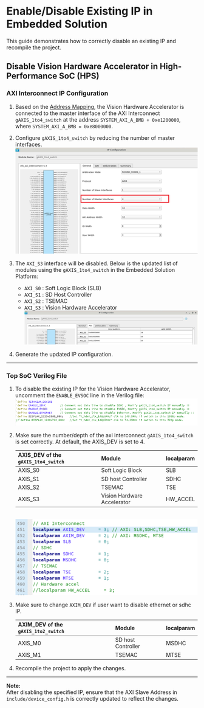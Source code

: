# Enable/Disable Existing IP in Embedded Solution 

This guide demonstrates how to correctly disable an existing IP and recompile the project. 


## Disable Vision Hardware Accelerator in High-Performance SoC (HPS)

### AXI Interconnect IP Configuration
1. Based on the [Address Mapping](../../../soc/addr_mapping_soc.md), the Vision Hardware Accelerator is connected to the master interface of the AXI Interconnect `gAXIS_1to4_switch` at the address `SYSTEM_AXI_A_BMB + 0xe1200000`, where `SYSTEM_AXI_A_BMB = 0xe8000000`.

2. Configure `gAXIS_1to4_switch` by reducing the number of master interfaces.  
   ![AXI Interconnect Configuration](../images/hps/hps_custom_module_axi4_1.png)

3. The `AXI_S3` interface will be disabled. Below is the updated list of modules using the `gAXIS_1to4_switch` in the Embedded Solution Platform:
   * `AXI_S0` : Soft Logic Block (SLB)
   * `AXI_S1` : SD Host Controller
   * `AXI_S2` : TSEMAC
   * `AXI_S3` : Vision Hardware Accelerator  
   ![Updated Module List](../images/hps/hps_custom_module_axi4_5.png)

4. Generate the updated IP configuration.

---

### Top SoC Verilog File

1. To disable the existing IP for the Vision Hardware Accelerator, uncomment the `ENABLE_EVSOC` line in the Verilog file:  
   ![Verilog Configuration](../images/hps/hps_custom_module_axi4_6.png)

2. Make sure the number/depth of the axi interconnect `gAXIS_1to4_switch` is set correctly. At default, the AXIS_DEV is set to 4.

   | AXIS_DEV of the ``gAXIS_1to4_switch`` | Module| localparam |
   |--------------|------------------|------------------|
   | AXIS_S0 | Soft Logic Block|SLB |
   | AXIS_S1 | SD host Controller|SDHC|
   | AXIS_S2 | TSEMAC|TSE|
   | AXIS_S3 | Vision Hardware Accelerator| HW_ACCEL|
   
   <br> <img src="../images/hps/hps_remove_ip_0.png" alt="Description" width="480" height="200">

3. Make sure to change ``AXIM_DEV`` if user want to disable ethernet or sdhc IP.

   | AXIM_DEV of the ``gAXIS_1to2_switch`` | Module|localparam|
   |--------------|------------------|------------------|
   | AXIS_M0 | SD host Controller|MSDHC|
   | AXIS_M1 | TSEMAC|MTSE|

3. Recompile the project to apply the changes.

---

**Note:**  
After disabling the specified IP, ensure that the AXI Slave Address in `include/device_config.h` is correctly updated to reflect the changes.

